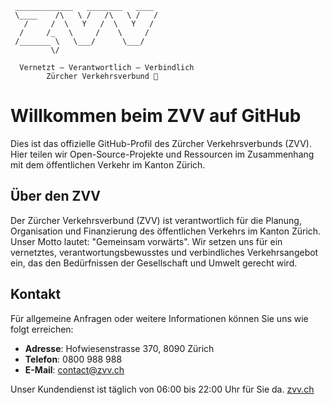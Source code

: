 
     _____________   ________   ____  
     \____    /\   \ /   /\   \ /   /  
       /     /  \   Y   /  \   Y   /   
      /     /_   \     /    \     /    
     /_______ \   \___/      \___/     
             \/                        

      Vernetzt – Verantwortlich – Verbindlich  
            Zürcher Verkehrsverbund 🚆  

# Willkommen beim ZVV auf GitHub

Dies ist das offizielle GitHub-Profil des Zürcher Verkehrsverbunds (ZVV). Hier teilen wir Open-Source-Projekte und Ressourcen im Zusammenhang mit dem öffentlichen Verkehr im Kanton Zürich.
## Über den ZVV

Der Zürcher Verkehrsverbund (ZVV) ist verantwortlich für die Planung, Organisation und Finanzierung des öffentlichen Verkehrs im Kanton Zürich. Unser Motto lautet: "Gemeinsam vorwärts". Wir setzen uns für ein vernetztes, verantwortungsbewusstes und verbindliches Verkehrsangebot ein, das den Bedürfnissen der Gesellschaft und Umwelt gerecht wird.

## Kontakt

Für allgemeine Anfragen oder weitere Informationen können Sie uns wie folgt erreichen:

- **Adresse**: Hofwiesenstrasse 370, 8090 Zürich
- **Telefon**: 0800 988 988
- **E-Mail**: contact@zvv.ch

Unser Kundendienst ist täglich von 06:00 bis 22:00 Uhr für Sie da. [zvv.ch](https://www.zvv.ch/de/service/kundendienst.html)
